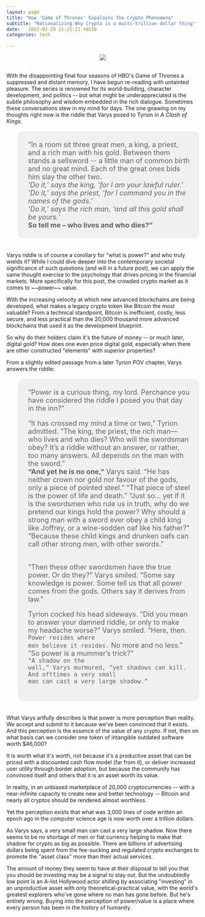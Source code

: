 ```yaml
---
layout: page
title: "How 'Game of Thrones' Expalains the Crypto Phenomena"
subtitle: "Rationalizing Why Crypto is a multi-trillion dollar thing"
date:   2022-03-29 21:21:21 +0530
categories: tech

---
```


<p align="center">
  <img align="center" src="https://preview.redd.it/byag8z8jyyx21.jpg?auto=webp&s=81c6a847a5cc8e50995d048ff8aa837b40762b24" style="max-height: 100%; max-width: 100%;">
</p> 

<br>
With the disappointing final four seasons of HBO's Game of Thrones a suppressed and distant memory, I have begun re-reading with untainted pleasure. The series is renowned for its world-building, character development, and politics -- but what might be underappreciated is the subtle philosophy and wisdom embedded in the rich dialogue. Sometimes these conversations stew in my mind for days. The one gnawing on my thoughts right now is the riddle that Varys posed to Tyrion in <i>A Clash of Kings</i>.

<blockquote style="background-color:rgba(235, 235, 235, 0.7); font-size:20px; text-align: left; padding:24px; letter-spacing: 0px; border-radius: 12px; font-size:18px; margin-bottom:35px; position: static; "> “In a room sit three great men, a king, a priest, and a rich man with his gold. Between them stands a sellsword -- a little man of common birth and no great mind. Each of the great ones bids him slay the other two.<br> <i>‘Do it,’ 
says the king, ‘for I am your lawful ruler.’<br> ‘Do it,’ says the priest, ‘for I command you in the names of the gods.’ 
<br>‘Do it,’ says the rich man, ‘and all this gold shall be yours.’</i> <b><br>So tell me – who lives and who dies?”</b></blockquote>
Varys riddle is of course a corollary for "what is power?" and who truly wields it? While I could dive deeper into the contemporary societal significance of such questions (and will in a future post), we can apply the same thought exercise to the psychology that drives pricing in the financial markets. More specifically for this post, the crowded crypto market as it comes to ~~power~~ value. 

With the increasing velocity at which new advanced blockchains are being developed, what makes a legacy crypto token like Bitcoin the most valuable? From a technical standpoint, Bitcoin is inefficient, costly, less secure, and less practical than the 20,000 thousand more advanced blockchains that used it as the development blueprint. 

So why do their holders claim it's the future of money -- or much later, digital gold? How does one even price digital gold, especially when there are other constructed "elements" with superior properties? 

From a slightly edited passage from a later Tyrion POV chapter, Varys answers the riddle:

<blockquote style="background-color:rgba(235, 235, 235, 0.7); font-size:20px; text-align: left; padding:24px; letter-spacing: 0px; border-radius: 15px; font-size:18px; margin-bottom:35px; position: static;">  “Power is a curious thing, my lord. Perchance you have considered the riddle I posed you that day in the inn?”


“It has crossed my mind a time or two,” Tyrion admitted. “The king, the priest, the rich man—who lives and who dies? Who will the swordsman obey? It’s a riddle without an answer, or rather, too many answers. All depends on the man with the sword.”
<br>
<b>“And yet he is no one,”</b> Varys said. “He has neither crown nor gold nor favour of the gods, only a piece of pointed steel.”
“That piece of steel is the power of life and death.”
“Just so… yet if it is the swordsmen who rule us in truth, why do we pretend our kings hold the power? Why should a strong man with a sword ever obey a child king like Joffrey, or a wine-sodden oaf like his father?”
“Because these child kings and drunken oafs can call other strong men, with other swords.”

<br>
“Then these other swordsmen have the true power. Or do they?” Varys smiled. “Some say knowledge is power. Some tell us that all power comes from the gods. Others say it derives from law."


Tyrion cocked his head sideways. “Did you mean to answer your damned riddle, or only to make my headache worse?”
Varys smiled. “Here, then. <code class="language-plaintext highlighter-rouge">Power resides where men believe it resides.</code> No more and no less.”
“So power is a mummer’s trick?”
<br>
<code class="language-plaintext highlighter-rouge">“A shadow on the wall,” Varys murmured, “yet shadows can kill. And ofttimes a very small man can cast a very large shadow.”</code></blockquote>

What Varys artfully describes is that power is more perception than reality. We accept and submit to it because we've been convinced that it exists. And this perception is the essence of the value of any crypto. If not, then on what basis can we consider one token of intangible outdated software worth $46,000? 

It is worth what it's worth, not because it's a productive asset that can be priced with a discounted cash flow model (far from it), or deliver increased user utility through border adoption, but because the community has convinced itself and others that it is an asset worth its value. 

In reality, in an unbiased marketplace of 20,000 cryptocurrencies -- with a near-infinite capacity to create new and better technology -- Bitcoin and nearly all cryptos should be rendered almost worthless.

Yet the perception exists that what was 3,000 lines of code written an epoch ago in the computer science age is now worth over a trillion dollars.

As Varys says, a very small man can cast a very large shadow. Now there seems to be no shortage of men or fiat currency helping to make that shadow for crypto as big as possible. There are billions of advertising dollars being spent from the fee-sucking and regulated crypto exchanges to promote the "asset class" more than their actual services.

The amount of money they seem to have at their disposal to tell you that you should be investing may be a signal to stay out. But the undoubtedly low point is an A-list Hollywood actor shilling by associating "investing" in an unproductive asset with only theoretical-practical value, with the world's greatest explorers who've gone where no man has gone before. But he's entirely wrong. Buying into the perception of power/value is a place where every person has been in the history of humanity.
